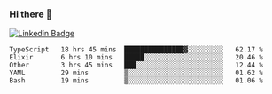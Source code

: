 ### Hi there 👋

[![Linkedin Badge](https://img.shields.io/badge/-Adroaldo%20Pagliari-6633cc?style=flat-square&logo=Linkedin&logoColor=white&link=https://www.linkedin.com/in/adroaldo-pagliari-5856363b/)](https://www.linkedin.com/in/adroaldo-pagliari-5856363b/)

<!--
**adroaldopagliari/adroaldopagliari** is a ✨ _special_ ✨ repository because its `README.md` (this file) appears on your GitHub profile.

Here are some ideas to get you started:

- 🔭 I’m currently working on ...
- 🌱 I’m currently learning ...
- 👯 I’m looking to collaborate on ...
- 🤔 I’m looking for help with ...
- 💬 Ask me about ...
- 📫 How to reach me: ...
- 😄 Pronouns: ...
- ⚡ Fun fact: ...
-->

<!--START_SECTION:waka-->
```text
TypeScript   18 hrs 45 mins  ███████████████▓░░░░░░░░░   62.17 % 
Elixir       6 hrs 10 mins   █████░░░░░░░░░░░░░░░░░░░░   20.46 % 
Other        3 hrs 45 mins   ███░░░░░░░░░░░░░░░░░░░░░░   12.44 % 
YAML         29 mins         ▒░░░░░░░░░░░░░░░░░░░░░░░░   01.62 % 
Bash         19 mins         ▒░░░░░░░░░░░░░░░░░░░░░░░░   01.06 % 
```
<!--END_SECTION:waka-->
